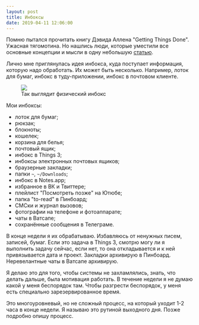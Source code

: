 ```yaml
---
layout: post
title: Инбоксы
date: 2019-04-11 12:06:00
---
```


Помню пытался прочитать книгу Дэвида Аллена "Getting Things Done". Ужасная тягомотина. Но нашлись люди, которые уместили все основные концепции и мысли в одну небольшую [статью](https://hamberg.no/gtd/).

Лично мне приглянулась идея инбокса, куда поступает информация, которую надо обработать. Их может быть несколько. Например, лоток для бумаг, инбокс в туду-приложении, инбокс в почтовом клиенте.

<figure>
  <img src="{{ site.url }}/assets/images/inboxes/inbox.jpg" data-action="zoom">
  <figcaption>Так выглядит физический инбокс</figcaption>
</figure>

Мои инбоксы:

- лоток для бумаг;
- рюкзак;
- блокноты;
- кошелек;
- корзина для белья;
- почтовый ящик;
- инбокс в Things 3;
- инбоксы электронных почтовых ящиков;
- браузерные закладки;
- папки `~`, `~/Downloads`;
- инбокс в Notes.app;
- избранное в ВК и Твиттере;
- плейлист "Посмотреть позже" на Ютюбе;
- папка "to-read" в Пинбоард;
- СМСки и журнал вызовов;
- фотографии на телефоне и фотоаппарате;
- чаты в Ватсапе;
- сохранённые сообщения в Телеграме.

В конце недели я их обрабатываю. Избавляюсь от ненужных писем, записей, бумаг. Если это задача в Things 3, смотрю могу ли я выполнить задачу сейчас, если нет, то она откладывается и к ней привязывается дата и проект. Закладки архивирую в Пинбоард. Неревелантные чаты в Ватсапе архивирую.

Я делаю это для того, чтобы системы не захламлялись, знать, что делать дальше, была мотивация работать. В течение недели я не думаю какой у меня беспорядок там. Чтобы разгрести беспорядок, у меня есть специально зарезервированное время.

Это многоуровневый, но не сложный процесс, на который уходит 1-2 часа в конце недели. Я называю это рутиной выходного дня. Позже подробно опишу процесс.
